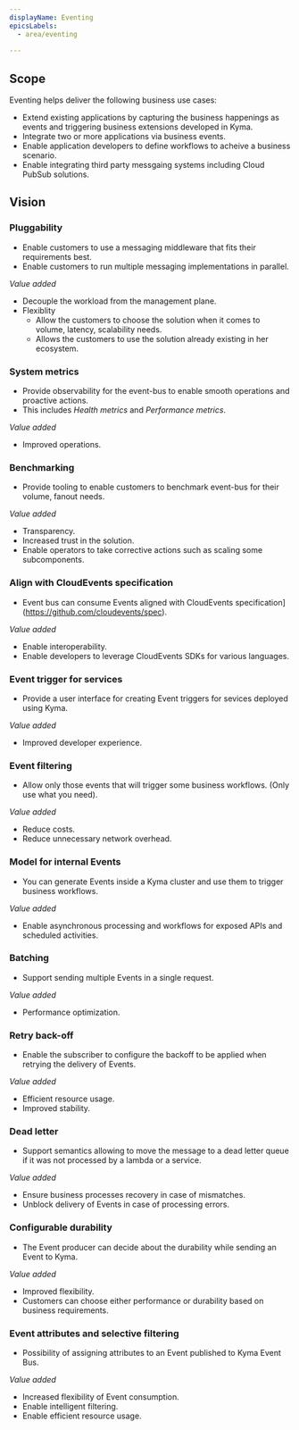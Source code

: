 ```yaml
---
displayName: Eventing
epicsLabels:
  - area/eventing
  
---
```


## Scope

Eventing helps deliver the following business use cases:

* Extend existing applications by capturing the business happenings as events and triggering business extensions developed in Kyma.
* Integrate two or more applications via business events.
* Enable application developers to define workflows to acheive a business scenario.
* Enable integrating third party messgaing systems including Cloud PubSub solutions.

## Vision

### Pluggability
* Enable customers to use a messaging middleware that fits their requirements best.
* Enable customers to run multiple messaging implementations in parallel.

_Value added_
* Decouple the workload from the management plane.
* Flexiblity
  * Allow the customers to choose the solution when it comes to volume, latency, scalability needs.
  * Allows the customers to use the solution already existing in her ecosystem.

### System metrics
* Provide observability for the event-bus to enable smooth operations and proactive actions.
* This includes _Health metrics_ and _Performance metrics_.

_Value added_
* Improved operations.

### Benchmarking
* Provide tooling to enable customers to benchmark event-bus for their volume, fanout needs.

_Value added_
* Transparency.
* Increased trust in the solution.
* Enable operators to take corrective actions such as scaling some subcomponents.

### Align with CloudEvents specification
* Event bus can consume Events aligned with CloudEvents specification](https://github.com/cloudevents/spec).

_Value added_
* Enable interoperability.
* Enable developers to leverage CloudEvents SDKs for various languages.

### Event trigger for services
* Provide a user interface for creating Event triggers for sevices deployed using Kyma.

_Value added_
* Improved developer experience.

### Event filtering
* Allow only those events that will trigger some business workflows. (Only use what you need).

_Value added_
* Reduce costs.
* Reduce unnecessary network overhead.

### Model for internal Events
* You can generate Events inside a Kyma cluster and use them to trigger business workflows. 

_Value added_
* Enable asynchronous processing and workflows for exposed APIs and scheduled activities.

### Batching
* Support sending multiple Events in a single request.

_Value added_
* Performance optimization.

### Retry back-off
* Enable the subscriber to configure the backoff to be applied when retrying the delivery of Events.

_Value added_
* Efficient resource usage.
* Improved stability.

### Dead letter
* Support semantics allowing to move the message to a dead letter queue if it was not processed by a lambda or a service.

_Value added_
* Ensure business processes recovery in case of mismatches.
* Unblock delivery of Events in case of processing errors.

### Configurable durability
* The Event producer can decide about the durability while sending an Event to Kyma.

_Value added_
* Improved flexibility.
* Customers can choose either performance or durability based on business requirements.

### Event attributes and selective filtering

* Possibility of assigning attributes to an Event published to Kyma Event Bus.

_Value added_
* Increased flexibility of Event consumption.
* Enable intelligent filtering.
* Enable efficient resource usage.
